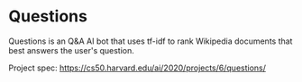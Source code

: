 # Questions

Questions is an Q&A AI bot that uses tf-idf to rank Wikipedia documents that best answers the user's question.

Project spec: https://cs50.harvard.edu/ai/2020/projects/6/questions/
